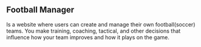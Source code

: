 ## Football Manager

Is a website where users can create and manage their own football(soccer) teams.
You make training, coaching, tactical, and other decisions that influence how your team improves and how it plays on the game.
